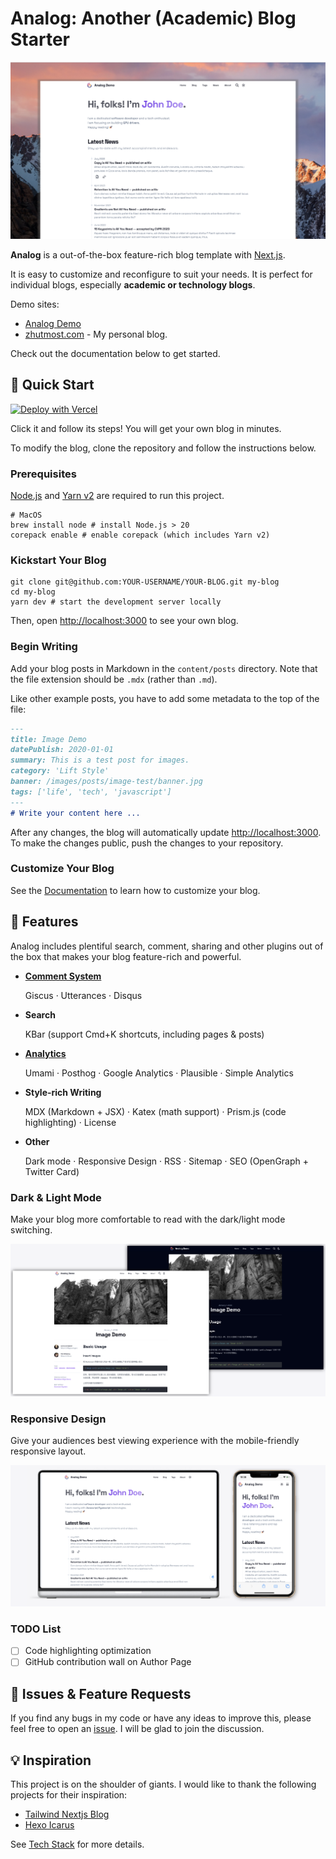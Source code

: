 # Analog: Another (Academic) Blog Starter

![Analog screenshot](img/cover.png)

**Analog** is a out-of-the-box feature-rich blog template with [Next.js](https://nextjs.org).

It is easy to customize and reconfigure to suit your needs. It is perfect for individual blogs, especially **academic or technology blogs**.

Demo sites:
- [Analog Demo](https://analog-demo.zhutmost.com)
- [zhutmost.com](https://blog.zhutmost.com) - My personal blog.

Check out the documentation below to get started.

## 🚀 Quick Start

[![Deploy with Vercel](https://vercel.com/button)](https://vercel.com/new/clone?repository-url=https%3A%2F%2Fgithub.com%2Fzhutmost%2Fanalog-blog-starter&project-name=analog-blog&repository-name=analog-blog&demo-title=Analog%20Blog%20Demo&demo-description=Demo%20Blog%20(i.e.%2C%20Docs%20site)%20of%20the%20Analog%20Bolog%20Starter&demo-url=https%3A%2F%2Fanalog-demo.zhutmost.com&demo-image=https%3A%2F%2Fgithub.com%2Fzhutmost%2Fanalog-blog-starter%2Fraw%2Fmain%2Fimg%2Fcover.png)

Click it and follow its steps! You will get your own blog in minutes.

To modify the blog, clone the repository and follow the instructions below.

### Prerequisites

[Node.js](https://nodejs.org/en) and [Yarn v2](https://yarnpkg.com) are required to run this project.

```shell
# MacOS
brew install node # install Node.js > 20
corepack enable # enable corepack (which includes Yarn v2)
```

### Kickstart Your Blog

```shell
git clone git@github.com:YOUR-USERNAME/YOUR-BLOG.git my-blog
cd my-blog
yarn dev # start the development server locally
```

Then, open [http://localhost:3000](http://localhost:3000) to see your own blog.

### Begin Writing

Add your blog posts in Markdown in the `content/posts` directory. Note that the file extension should be `.mdx` (rather than `.md`).

Like other example posts, you have to add some metadata to the top of the file:

```markdown
---
title: Image Demo
datePublish: 2020-01-01
summary: This is a test post for images.
category: 'Lift Style'
banner: /images/posts/image-test/banner.jpg
tags: ['life', 'tech', 'javascript']
---
# Write your content here ...
```

After any changes, the blog will automatically update [http://localhost:3000](http://localhost:3000). To make the changes public, push the changes to your repository.

### Customize Your Blog

See the [Documentation](https://analog-demo.zhutmost.com/category/docs) to learn how to customize your blog.

## 🎁 Features

Analog includes plentiful search, comment, sharing and other plugins out of the box that makes your blog feature-rich and powerful.

- [**Comment System**](https://analog-demo.zhutmost.com/post/docs/comment)

  Giscus · Utterances · Disqus
- **Search**

  KBar (support Cmd+K shortcuts, including pages & posts)
- [**Analytics**](https://analog-demo.zhutmost.com/post/docs/analytics)

  Umami · Posthog · Google Analytics · Plausible · Simple Analytics
- **Style-rich Writing**

  MDX (Markdown + JSX) · Katex (math support) · Prism.js (code highlighting) · License
- **Other**

  Dark mode · Responsive Design · RSS · Sitemap · SEO (OpenGraph + Twitter Card)

### Dark & Light Mode

Make your blog more comfortable to read with the dark/light mode switching.

![Dark & Light Modes](img/dark-mode.png)

### Responsive Design

Give your audiences best viewing experience with the mobile-friendly responsive layout.

![Responsive Design](img/responsive-design.png)

### TODO List

- [ ] Code highlighting optimization
- [ ] GitHub contribution wall on Author Page

## 🎉 Issues & Feature Requests

If you find any bugs in my code or have any ideas to improve this, please feel free to open an [issue](https://github.com/zhutmost/analog-blog-starter). I will be glad to join the discussion.

## 💡 Inspiration

This project is on the shoulder of giants. I would like to thank the following projects for their inspiration:

- [Tailwind Nextjs Blog](https://github.com/timlrx/tailwind-nextjs-starter-blog)
- [Hexo Icarus](https://github.com/ppoffice/hexo-theme-icarus)

See [Tech Stack](https://analog-demo.zhutmost.com/posts/docs/tech-stack) for more details.
